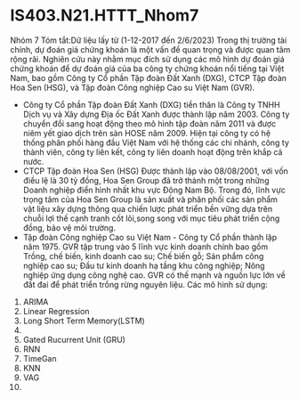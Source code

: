# IS403.N21.HTTT_Nhom7
Nhóm 7
Tóm tắt:Dữ liệu lấy từ (1-12-2017 đến 2/6/2023)
Trong thị trường tài chính, dự đoán giá chứng khoán là một vấn đề quan trọng và được quan tâm rộng rãi. 
Nghiên cứu này nhằm mục đích sử dụng các mô hình dự đoán giá chứng khoán để dự đoán giá của ba công ty chứng khoán nổi tiếng tại Việt Nam,
bao gồm Công ty Cổ phần Tập đoàn Đất Xanh (DXG), CTCP Tập đoàn Hoa Sen (HSG), và Tập đoàn Công nghiệp Cao su Việt Nam (GVR).
- Công ty Cổ phần Tập đoàn Đất Xanh (DXG) tiền thân là Công ty TNHH Dịch vụ và Xây dựng Địa ốc Đất Xanh được thành lập năm 2003. 
Công ty chuyển đổi sang hoạt động theo mô hình tập đoàn năm 2011 và được niêm yết giao dịch trên sàn HOSE năm 2009. 
Hiện tại công ty có hệ thống phân phối hàng đầu Việt Nam với hệ thống các chi nhánh, công ty thành viên, công ty liên kết, 
công ty liên doanh hoạt động trên khắp cả nước.
- CTCP Tập đoàn Hoa Sen (HSG) Được thành lập vào 08/08/2001, với vốn điều lệ là 30 tỷ đồng, 
Hoa Sen Group đã trở thành một trong những Doanh nghiệp điển hình nhất khu vực Đông Nam Bộ. 
Trong đó, lĩnh vực trọng tâm của Hoa Sen Group là sản xuất và phân phối các sản phẩm vật liệu xây dựng thông qua 
chiến lược phát triển bền vững dựa trên chuỗi lợi thế cạnh tranh cốt lõi,song song với mục tiêu phát triển cộng đồng, bảo vệ môi trường.
- Tập đoàn Công nghiệp Cao su Việt Nam - Công ty Cổ phần thành lập năm 1975. 
GVR tập trung vào 5 lĩnh vực kinh doanh chính bao gồm Trồng, chế biến, kinh doanh cao su; Chế biến gỗ; Sản phẩm công nghiệp cao su;
Đầu tư kinh doanh hạ tầng khu công nghiệp; Nông nghiệp ứng dụng công nghệ cao. GVR có thế mạnh và nguồn lực lớn về đất đai để phát triển trồng rừng nguyên liệu.
Các mô hình sử dụng:
1.  ARIMA
2. Linear Regression
3. Long Short Term Memory(LSTM)
4.
5.  Gated Rucurrent Unit (GRU)
6. RNN
7. TimeGan
8. KNN
9. VAG
10. 

